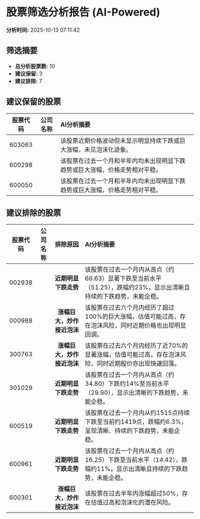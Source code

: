 # 股票筛选分析报告 (AI-Powered)

**分析时间:** 2025-10-13 07:11:42

## 筛选摘要

- **总分析股票数:** 10
- **建议保留:** 3
- **建议排除:** 7

## 建议保留的股票

| 股票代码 | 公司名称 | AI分析摘要 |
|:---:|:---:|:---|
| 603063 |  | 该股票近期价格波动但未显示明显持续下跌或巨大涨幅，未见泡沫化迹象。 |
| 600298 |  | 该股票在过去一个月和半年内均未出现明显下跌趋势或巨大涨幅，价格走势相对平稳。 |
| 600050 |  | 该股票在过去一个月和半年内均未出现明显下跌趋势或巨大涨幅，价格走势相对平稳。 |

## 建议排除的股票

| 股票代码 | 公司名称 | 排除原因 | AI分析摘要 |
|:---:|:---:|:---:|:---|
| 002938 |  | **近期明显下跌走势** | 该股票在过去一个月内从高点（约66.63）显著下跌至当前水平（51.25），跌幅约23%，显示出清晰且持续的下跌趋势，未能企稳。 |
| 000988 |  | **涨幅巨大，炒作接近泡沫** | 该股票在过去六个月内经历了超过100%的巨大涨幅，估值可能过高，存在泡沫风险，同时近期价格也出现明显回调。 |
| 300763 |  | **涨幅巨大，炒作接近泡沫** | 该股票在过去六个月内经历了近70%的显著涨幅，估值可能过高，存在泡沫风险，同时近期股价亦出现快速回落。 |
| 301029 |  | **近期明显下跌走势** | 该股票在过去一个月内从高点（约34.80）下跌约14%至当前水平（29.90），显示出清晰的下跌趋势，未能企稳。 |
| 600519 |  | **近期明显下跌走势** | 该股票在过去一个月内从约1515点持续下跌至当前约1419点，跌幅约6.3%，呈现清晰、持续的下跌趋势，未能企稳。 |
| 600961 |  | **近期明显下跌走势** | 该股票在过去一个月内从高点（约16.25）下跌至当前水平（14.42），跌幅约11%，显示出清晰且持续的下跌趋势，未能企稳。 |
| 600301 |  | **涨幅巨大，炒作接近泡沫** | 该股票在过去半年内涨幅超过50%，存在估值过高和泡沫化的潜在风险。 |

